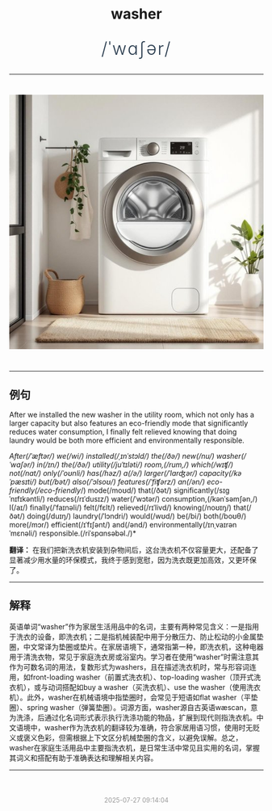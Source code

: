 <div align="center">

# washer

<div style="margin: 30px 0;">
<h1 style="font-size: 2.5em; font-weight: 300; letter-spacing: 2px; margin: 0; color: #2c3e50;">
/ˈwɑʃər/
</h1>
</div>

</div>

---

<div align="center" style="margin: 40px 0;">

![washer](images/washer.png)

</div>

---

## 例句

After we installed the new washer in the utility room, which not only has a larger capacity but also features an eco-friendly mode that significantly reduces water consumption, I finally felt relieved knowing that doing laundry would be both more efficient and environmentally responsible.

*After(/ˈæftər/) we(/wi/) installed(/ˌɪnˈstɔld/) the(/ðə/) new(/nu/) washer(/ˈwɑʃər/) in(/ɪn/) the(/ðə/) utility(/juˈtɪləti/) room,(/rum,/) which(/wɪʧ/) not(/nɑt/) only(/ˈoʊnli/) has(/həz/) a(/ə/) larger(/ˈlɑrʤər/) capacity(/kəˈpæsɪti/) but(/bət/) also(/ˈɔlsoʊ/) features(/ˈfiʧərz/) an(/ən/) eco-friendly(/eco-friendly*/) mode(/moʊd/) that(/ðət/) significantly(/sɪgˈnɪfɪkəntli/) reduces(/rɪˈdusɪz/) water(/ˈwɔtər/) consumption,(/kənˈsəmʃən,/) I(/aɪ/) finally(/ˈfaɪnəli/) felt(/fɛlt/) relieved(/rɪˈlivd/) knowing(/noʊɪŋ/) that(/ðət/) doing(/duɪŋ/) laundry(/ˈlɔndri/) would(/wʊd/) be(/bi/) both(/boʊθ/) more(/mɔr/) efficient(/ɪˈfɪʃənt/) and(/ənd/) environmentally(/ɪnˌvaɪrənˈmɛnəli/) responsible.(/riˈspɑnsəbəl./)*

**翻译：** 在我们把新洗衣机安装到杂物间后，这台洗衣机不仅容量更大，还配备了显著减少用水量的环保模式，我终于感到宽慰，因为洗衣既更加高效，又更环保了。

---

## 解释

英语单词“washer”作为家居生活用品中的名词，主要有两种常见含义：一是指用于洗衣的设备，即洗衣机；二是指机械装配中用于分散压力、防止松动的小金属垫圈，中文常译为垫圈或垫片。在家居语境下，通常指第一种，即洗衣机，这种电器用于清洗衣物，常见于家庭洗衣房或浴室内。学习者在使用“washer”时需注意其作为可数名词的用法，复数形式为washers，且在描述洗衣机时，常与形容词连用，如front-loading washer（前置式洗衣机）、top-loading washer（顶开式洗衣机），或与动词搭配如buy a washer（买洗衣机）、use the washer（使用洗衣机）。此外，washer在机械语境中指垫圈时，会常见于短语如flat washer（平垫圈）、spring washer（弹簧垫圈）。词源方面，washer源自古英语wæscan，意为洗涤，后通过化名词形式表示执行洗涤功能的物品，扩展到现代则指洗衣机。中文语境中，washer作为洗衣机的翻译较为准确，符合家居用语习惯，使用时无贬义或褒义色彩，但需根据上下文区分机械垫圈的含义，以避免误解。总之，washer在家庭生活用品中主要指洗衣机，是日常生活中常见且实用的名词，掌握其词义和搭配有助于准确表达和理解相关内容。


---

<div align="center" style="margin-top: 50px;">
<small style="color: #999; font-size: 0.9em;">2025-07-27 09:14:04</small>
</div>
